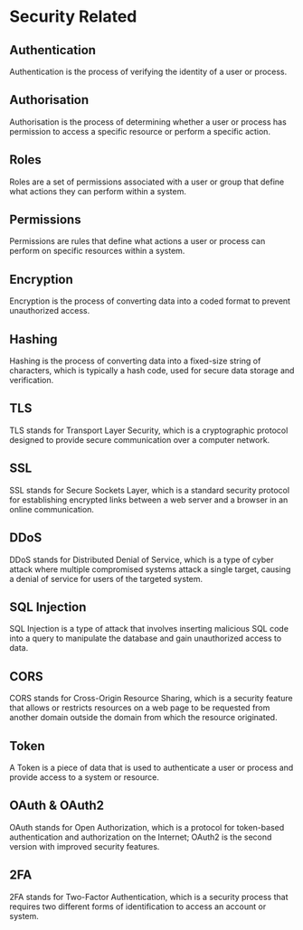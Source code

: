 # Security Related

## Authentication

Authentication is the process of verifying the identity of a user or process.

## Authorisation

Authorisation is the process of determining whether a user or process has permission to access a specific resource or perform a specific action.

## Roles

Roles are a set of permissions associated with a user or group that define what actions they can perform within a system.

## Permissions

Permissions are rules that define what actions a user or process can perform on specific resources within a system.

## Encryption

Encryption is the process of converting data into a coded format to prevent unauthorized access.

## Hashing

Hashing is the process of converting data into a fixed-size string of characters, which is typically a hash code, used for secure data storage and verification.

## TLS

TLS stands for Transport Layer Security, which is a cryptographic protocol designed to provide secure communication over a computer network.

## SSL

SSL stands for Secure Sockets Layer, which is a standard security protocol for establishing encrypted links between a web server and a browser in an online communication.

## DDoS

DDoS stands for Distributed Denial of Service, which is a type of cyber attack where multiple compromised systems attack a single target, causing a denial of service for users of the targeted system.

## SQL Injection

SQL Injection is a type of attack that involves inserting malicious SQL code into a query to manipulate the database and gain unauthorized access to data.

## CORS

CORS stands for Cross-Origin Resource Sharing, which is a security feature that allows or restricts resources on a web page to be requested from another domain outside the domain from which the resource originated.

## Token

A Token is a piece of data that is used to authenticate a user or process and provide access to a system or resource.

## OAuth & OAuth2

OAuth stands for Open Authorization, which is a protocol for token-based authentication and authorization on the Internet; OAuth2 is the second version with improved security features.

## 2FA

2FA stands for Two-Factor Authentication, which is a security process that requires two different forms of identification to access an account or system.